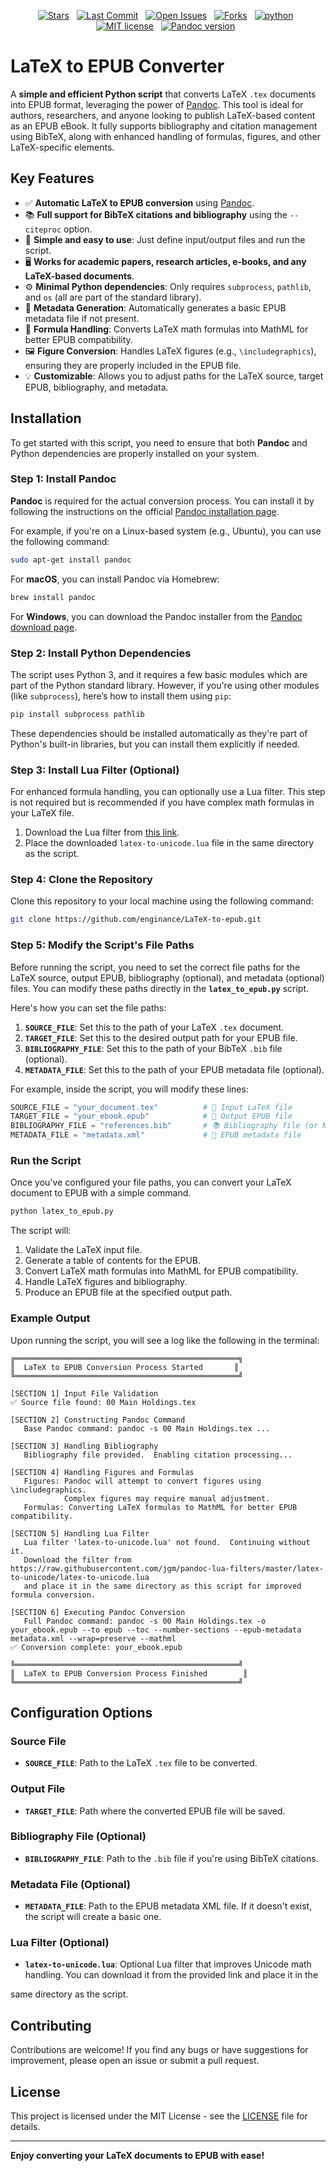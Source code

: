 <!-- badges -->
<p align="center">
    <a href="https://github.com/enginance/LaTeX-to-epub/stargazers">
        <img src="https://img.shields.io/github/stars/enginance/LaTeX-to-epub?style=social" alt="Stars"></a> &nbsp;
    <a href="https://github.com/enginance/LaTeX-to-epub/commits/main">
        <img src="https://img.shields.io/github/last-commit/enginance/LaTeX-to-epub?style=flat" alt="Last Commit"></a> &nbsp;
    <a href="https://github.com/enginance/LaTeX-to-epub/issues">
        <img src="https://img.shields.io/github/issues/enginance/LaTeX-to-epub" alt="Open Issues"></a> &nbsp;
    <a href="https://github.com/enginance/LaTeX-to-epub/network/members">
        <img src="https://img.shields.io/github/forks/enginance/LaTeX-to-epub" alt="Forks"></a> &nbsp;
    <a href="https://www.python.org/">
        <img src="https://img.shields.io/badge/python-v3-brightgreen.svg" alt="python"></a> &nbsp;
    <a href="https://opensource.org/licenses/MIT">
        <img src="https://img.shields.io/badge/license-MIT-brightgreen.svg" alt="MIT license"></a> &nbsp;
    <a href="https://www.pandoc.org/">
        <img src="https://img.shields.io/badge/Pandoc-%3E%3D%202.11-blue" alt="Pandoc version"></a> &nbsp;
</p>

<!-- content -->

# LaTeX to EPUB Converter

A **simple and efficient Python script** that converts LaTeX `.tex` documents into EPUB format, leveraging the power of [Pandoc](https://pandoc.org/). This tool is ideal for authors, researchers, and anyone looking to publish LaTeX-based content as an EPUB eBook. It fully supports bibliography and citation management using BibTeX, along with enhanced handling of formulas, figures, and other LaTeX-specific elements.

## Key Features

- ✅ **Automatic LaTeX to EPUB conversion** using [Pandoc](https://pandoc.org/).
- 📚 **Full support for BibTeX citations and bibliography** using the `--citeproc` option.
- 🚀 **Simple and easy to use**: Just define input/output files and run the script.
- 🖥 **Works for academic papers, research articles, e-books, and any LaTeX-based documents**.
- ⚙️ **Minimal Python dependencies**: Only requires `subprocess`, `pathlib`, and `os` (all are part of the standard library).
- 📑 **Metadata Generation**: Automatically generates a basic EPUB metadata file if not present.
- 🧮 **Formula Handling**: Converts LaTeX math formulas into MathML for better EPUB compatibility.
- 🖼️ **Figure Conversion**: Handles LaTeX figures (e.g., `\includegraphics`), ensuring they are properly included in the EPUB file.
- 💡 **Customizable**: Allows you to adjust paths for the LaTeX source, target EPUB, bibliography, and metadata.

## Installation

To get started with this script, you need to ensure that both **Pandoc** and Python dependencies are properly installed on your system.

### Step 1: Install Pandoc

**Pandoc** is required for the actual conversion process. You can install it by following the instructions on the official [Pandoc installation page](https://pandoc.org/installing.html).

For example, if you're on a Linux-based system (e.g., Ubuntu), you can use the following command:

```bash
sudo apt-get install pandoc
````

For **macOS**, you can install Pandoc via Homebrew:

```bash
brew install pandoc
```

For **Windows**, you can download the Pandoc installer from the [Pandoc download page](https://pandoc.org/installing.html).

### Step 2: Install Python Dependencies

The script uses Python 3, and it requires a few basic modules which are part of the Python standard library. However, if you're using other modules (like `subprocess`), here’s how to install them using `pip`:

```bash
pip install subprocess pathlib
```

These dependencies should be installed automatically as they're part of Python's built-in libraries, but you can install them explicitly if needed.

### Step 3: Install Lua Filter (Optional)

For enhanced formula handling, you can optionally use a Lua filter. This step is not required but is recommended if you have complex math formulas in your LaTeX file.

1. Download the Lua filter from [this link](https://raw.githubusercontent.com/jgm/pandoc-lua-filters/master/latex-to-unicode/latex-to-unicode.lua).
2. Place the downloaded `latex-to-unicode.lua` file in the same directory as the script.

### Step 4: Clone the Repository

Clone this repository to your local machine using the following command:

```bash
git clone https://github.com/enginance/LaTeX-to-epub.git
```

### Step 5: Modify the Script's File Paths

Before running the script, you need to set the correct file paths for the LaTeX source, output EPUB, bibliography (optional), and metadata (optional) files. You can modify these paths directly in the **`latex_to_epub.py`** script.

Here's how you can set the file paths:

1. **`SOURCE_FILE`**: Set this to the path of your LaTeX `.tex` document.
2. **`TARGET_FILE`**: Set this to the desired output path for your EPUB file.
3. **`BIBLIOGRAPHY_FILE`**: Set this to the path of your BibTeX `.bib` file (optional).
4. **`METADATA_FILE`**: Set this to the path of your EPUB metadata file (optional).

For example, inside the script, you will modify these lines:

```python
SOURCE_FILE = "your_document.tex"          # 📝 Input LaTeX file
TARGET_FILE = "your_ebook.epub"            # 📂 Output EPUB file
BIBLIOGRAPHY_FILE = "references.bib"       # 📚 Bibliography file (or None)
METADATA_FILE = "metadata.xml"             # 📄 EPUB metadata file
```

### Run the Script

Once you've configured your file paths, you can convert your LaTeX document to EPUB with a simple command.

```bash
python latex_to_epub.py
```

The script will:

1. Validate the LaTeX input file.
2. Generate a table of contents for the EPUB.
3. Convert LaTeX math formulas into MathML for EPUB compatibility.
4. Handle LaTeX figures and bibliography.
5. Produce an EPUB file at the specified output path.

### Example Output

Upon running the script, you will see a log like the following in the terminal:

```
╔══════════════════════════════════════════════════╗
║  LaTeX to EPUB Conversion Process Started       ║
╚══════════════════════════════════════════════════╝

[SECTION 1] Input File Validation
✅ Source file found: 00 Main Holdings.tex

[SECTION 2] Constructing Pandoc Command
   Base Pandoc command: pandoc -s 00 Main Holdings.tex ...

[SECTION 3] Handling Bibliography
   Bibliography file provided.  Enabling citation processing...

[SECTION 4] Handling Figures and Formulas
   Figures: Pandoc will attempt to convert figures using \includegraphics.
            Complex figures may require manual adjustment.
   Formulas: Converting LaTeX formulas to MathML for better EPUB compatibility.

[SECTION 5] Handling Lua Filter
   Lua filter 'latex-to-unicode.lua' not found.  Continuing without it.
   Download the filter from https://raw.githubusercontent.com/jgm/pandoc-lua-filters/master/latex-to-unicode/latex-to-unicode.lua
   and place it in the same directory as this script for improved formula conversion.

[SECTION 6] Executing Pandoc Conversion
   Full Pandoc command: pandoc -s 00 Main Holdings.tex -o your_ebook.epub --to epub --toc --number-sections --epub-metadata metadata.xml --wrap=preserve --mathml
✅ Conversion complete: your_ebook.epub

╚══════════════════════════════════════════════════╝
║  LaTeX to EPUB Conversion Process Finished        ║
╚══════════════════════════════════════════════════╝
```

## Configuration Options

### Source File

* **`SOURCE_FILE`**: Path to the LaTeX `.tex` file to be converted.

### Output File

* **`TARGET_FILE`**: Path where the converted EPUB file will be saved.

### Bibliography File (Optional)

* **`BIBLIOGRAPHY_FILE`**: Path to the `.bib` file if you're using BibTeX citations.

### Metadata File (Optional)

* **`METADATA_FILE`**: Path to the EPUB metadata XML file. If it doesn't exist, the script will create a basic one.

### Lua Filter (Optional)

* **`latex-to-unicode.lua`**: Optional Lua filter that improves Unicode math handling. You can download it from the provided link and place it in the


same directory as the script.

## Contributing

Contributions are welcome! If you find any bugs or have suggestions for improvement, please open an issue or submit a pull request.

## License

This project is licensed under the MIT License - see the [LICENSE](LICENSE) file for details.

---

**Enjoy converting your LaTeX documents to EPUB with ease!**

```
